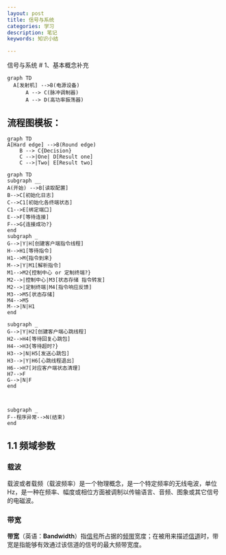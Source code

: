 ```yaml
---
layout: post
title: 信号与系统
categories: 学习
description: 笔记
keywords: 知识小结

---
```


<head>
    <script src="https://cdn.mathjax.org/mathjax/latest/MathJax.js?config=TeX-AMS-MML_HTMLorMML" type="text/javascript"></script>
    <script type="text/x-mathjax-config">
        MathJax.Hub.Config({
            tex2jax: {
            skipTags: ['script', 'noscript', 'style', 'textarea', 'pre'],
            inlineMath: [['$','$']]
            }
        });
    </script>
</head>
信号与系统
# 1、基本概念补充

```mermaid
graph TD
  A[发射机] -->B(电源设备)
      A --> C(脉冲调制器)
      A --> D(高功率振荡器)
```

## 流程图模板：

  ```mermaid
  graph TD
  A[Hard edge] -->B(Round edge)
      B --> C{Decision}
      C -->|One| D[Result one]
      C -->|Two| E[Result two]
  ```

  ```mermaid
graph TD
subgraph __
A(开始) -->B[读取配置]
B-->C[初始化日志]
C-->C1[初始化各终端状态]
C1-->E[绑定端口]
E-->F[等待连接]
F-->G{连接成功?}
end 
subgraph _
G-->|Y|H[创建客户端指令线程]
H-->H1[等待指令]
H1-->M{指令到来}
M-->|Y|M1[解析指令]
M1-->M2{控制中心 or 定制终端?}
M2-->|控制中心|M3[状态存储 指令转发]
M2-->|定制终端|M4[指令响应反馈]
M3-->M5[状态存储]
M4-->M5
M-->|N|H1
end

subgraph _
G-->|Y|H2[创建客户端心跳线程]
H2-->H4[等待回复心跳包]
H4-->H3{等待超时?}
H3-->|N|H5[发送心跳包]
H3-->|Y|H6[心跳线程退出]
H6-->H7[对应客户端状态清理]
H7-->F
G-->|N|F
end



subgraph _
F--程序异常-->N(结束)
end
  ```


## 1.1 频域参数

### 载波

载波或者载频（载波频率）是一个物理概念，是一个特定频率的无线电波，单位Hz，是一种在频率、幅度或相位方面被调制以传输语言、音频、图象或其它信号的电磁波。

### 带宽

**带宽**（英语：**Bandwidth**）指[信号](https://zh.wikipedia.org/wiki/信号)所占据的[频带](https://zh.wikipedia.org/wiki/频带)宽度；在被用来描述[信道](https://zh.wikipedia.org/wiki/信道)时，带宽是指能够有效通过该信道的信号的最大频带宽度。





